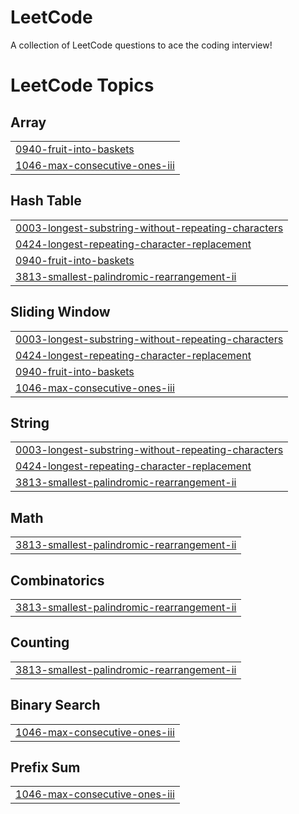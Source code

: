 # LeetCode
A collection of LeetCode questions to ace the coding interview!

<!---LeetCode Topics Start-->
# LeetCode Topics
## Array
|  |
| ------- |
| [0940-fruit-into-baskets](https://github.com/PriyaSharma-code/LeetCode/tree/master/0940-fruit-into-baskets) |
| [1046-max-consecutive-ones-iii](https://github.com/PriyaSharma-code/LeetCode/tree/master/1046-max-consecutive-ones-iii) |
## Hash Table
|  |
| ------- |
| [0003-longest-substring-without-repeating-characters](https://github.com/PriyaSharma-code/LeetCode/tree/master/0003-longest-substring-without-repeating-characters) |
| [0424-longest-repeating-character-replacement](https://github.com/PriyaSharma-code/LeetCode/tree/master/0424-longest-repeating-character-replacement) |
| [0940-fruit-into-baskets](https://github.com/PriyaSharma-code/LeetCode/tree/master/0940-fruit-into-baskets) |
| [3813-smallest-palindromic-rearrangement-ii](https://github.com/PriyaSharma-code/LeetCode/tree/master/3813-smallest-palindromic-rearrangement-ii) |
## Sliding Window
|  |
| ------- |
| [0003-longest-substring-without-repeating-characters](https://github.com/PriyaSharma-code/LeetCode/tree/master/0003-longest-substring-without-repeating-characters) |
| [0424-longest-repeating-character-replacement](https://github.com/PriyaSharma-code/LeetCode/tree/master/0424-longest-repeating-character-replacement) |
| [0940-fruit-into-baskets](https://github.com/PriyaSharma-code/LeetCode/tree/master/0940-fruit-into-baskets) |
| [1046-max-consecutive-ones-iii](https://github.com/PriyaSharma-code/LeetCode/tree/master/1046-max-consecutive-ones-iii) |
## String
|  |
| ------- |
| [0003-longest-substring-without-repeating-characters](https://github.com/PriyaSharma-code/LeetCode/tree/master/0003-longest-substring-without-repeating-characters) |
| [0424-longest-repeating-character-replacement](https://github.com/PriyaSharma-code/LeetCode/tree/master/0424-longest-repeating-character-replacement) |
| [3813-smallest-palindromic-rearrangement-ii](https://github.com/PriyaSharma-code/LeetCode/tree/master/3813-smallest-palindromic-rearrangement-ii) |
## Math
|  |
| ------- |
| [3813-smallest-palindromic-rearrangement-ii](https://github.com/PriyaSharma-code/LeetCode/tree/master/3813-smallest-palindromic-rearrangement-ii) |
## Combinatorics
|  |
| ------- |
| [3813-smallest-palindromic-rearrangement-ii](https://github.com/PriyaSharma-code/LeetCode/tree/master/3813-smallest-palindromic-rearrangement-ii) |
## Counting
|  |
| ------- |
| [3813-smallest-palindromic-rearrangement-ii](https://github.com/PriyaSharma-code/LeetCode/tree/master/3813-smallest-palindromic-rearrangement-ii) |
## Binary Search
|  |
| ------- |
| [1046-max-consecutive-ones-iii](https://github.com/PriyaSharma-code/LeetCode/tree/master/1046-max-consecutive-ones-iii) |
## Prefix Sum
|  |
| ------- |
| [1046-max-consecutive-ones-iii](https://github.com/PriyaSharma-code/LeetCode/tree/master/1046-max-consecutive-ones-iii) |
<!---LeetCode Topics End-->
